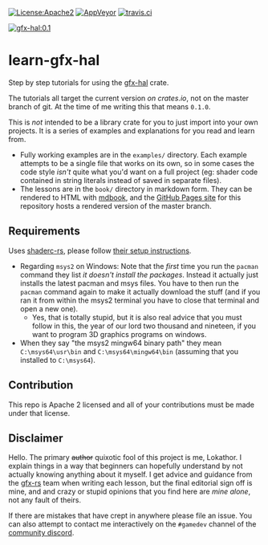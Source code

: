 [![License:Apache2](https://img.shields.io/badge/License-Apache2-green.svg)](https://www.apache.org/licenses/LICENSE-2.0)
[![AppVeyor](https://ci.appveyor.com/api/projects/status/39wvbxxstqjd2vi8?svg=true)](https://ci.appveyor.com/project/Lokathor/learn-gfx-hal)
[![travis.ci](https://travis-ci.org/Lokathor/learn-gfx-hal.svg?branch=master)](https://travis-ci.org/Lokathor/learn-gfx-hal)

[![gfx-hal:0.1](https://img.shields.io/badge/gfx--hal-0.1-blue.svg)](https://docs.rs/gfx-hal)

# learn-gfx-hal

Step by step tutorials for using the [gfx-hal](https://github.com/gfx-rs/gfx)
crate.

The tutorials all target the current version _on crates.io_, not on the master
branch of git. At the time of me writing this that means `0.1.0`.

This is _not_ intended to be a library crate for you to just import into your
own projects. It is a series of examples and explanations for you read and learn
from.

* Fully working examples are in the `examples/` directory. Each example attempts
  to be a single file that works on its own, so in some cases the code style
  _isn't_ quite what you'd want on a full project (eg: shader code contained in
  string literals instead of saved in separate files).
* The lessons are in the `book/` directory in markdown form. They can be
  rendered to HTML with [mdbook](https://github.com/rust-lang-nursery/mdBook),
  and the [GitHub Pages site](https://lokathor.github.io/learn-gfx-hal/) for
  this repository hosts a rendered version of the master branch.

## Requirements

Uses [shaderc-rs](https://github.com/google/shaderc-rs), please follow [their
setup instructions](https://github.com/google/shaderc-rs#setup).

* Regarding `msys2` on Windows: Note that the _first_ time you run the `pacman`
  command they list _it doesn't install the packages_. Instead it actually just
  installs the latest pacman and msys files. You have to then run the `pacman`
  command again to make it actually download the stuff (and if you ran it from
  within the msys2 terminal you have to close that terminal and open a new one).
  * Yes, that is totally stupid, but it is also real advice that you must follow
    in this, the year of our lord two thousand and nineteen, if you want to
    program 3D graphics programs on windows.
* When they say "the msys2 mingw64 binary path" they mean `C:\msys64\usr\bin`
  and `C:\msys64\mingw64\bin` (assuming that you installed to `C:\msys64`).

## Contribution

This repo is Apache 2 licensed and all of your contributions must be made under
that license.

## Disclaimer

Hello. The primary ~~author~~ quixotic fool of this project is me, Lokathor. I
explain things in a way that beginners can hopefully understand by not actually
knowing anything about it myself. I get advice and guidance from the
[gfx-rs](https://github.com/gfx-rs) team when writing each lesson, but the final
editorial sign off is mine, and and crazy or stupid opinions that you find here
are _mine alone_, not any fault of theirs.

If there are mistakes that have crept in anywhere please file an issue. You can
also attempt to contact me interactively on the `#gamedev` channel of the
[community discord](https://bit.ly/rust-community).
